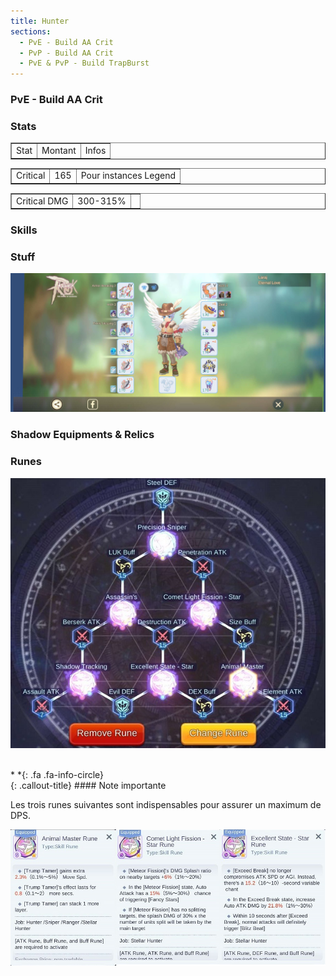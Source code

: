 ```yaml
---
title: Hunter
sections:
  - PvE - Build AA Crit
  - PvP - Build AA Crit
  - PvE & PvP - Build TrapBurst
---
```


### PvE - Build AA Crit 

### Stats

<table width="100%" border="1" cellspacing="1" cellpadding="1" >
<tr><td><div align="center">Stat</div> </td>
<td><div align="center">Montant</div> </td>
<td><div align="center">Infos</div> </td></tr>
</table>
<table width="100%" border="1" cellspacing="1" cellpadding="1" >
<tr><td><div align="center">Critical</div> </td>
<td><div align="center">165</div> </td>
<td><div align="center">Pour instances Legend</div> </td></tr>
</table>
<table width="100%" border="1" cellspacing="1" cellpadding="1" >
<tr><td><div align="center">Critical DMG</div> </td>
<td><div align="center">300-315%</div> </td>
<td><div align="center"></div> </td></tr>
</table>

### Skills

### Stuff

<img src="../../assets/images/jobs/hunter/PvE_AA_Crit/Hunter_PvE_AA_Crit_Build.png" style="max-width: 100%; height: auto;" alt="Stuff AA Crit" class="center" />

### Shadow Equipments & Relics

### Runes

<img src="../../assets/images/jobs/hunter/PvE_AA_Crit/runes_0.png" style="max-width: 100%; height: auto;" alt="Runes AA Crit" classe="center" /><br><br>

<div class="callout-block callout-info"><div class="icon-holder">*&nbsp;*{: .fa .fa-info-circle}
</div><div class="content">
{: .callout-title}
#### Note importante

Les trois runes suivantes sont indispensables pour assurer un maximum de DPS.

</div></div>

<img src="../../assets/images/jobs/hunter/PvE_AA_Crit/runes_1.png" style="max-width: 100%; height: auto;" alt="Stuff AA Crit" />
